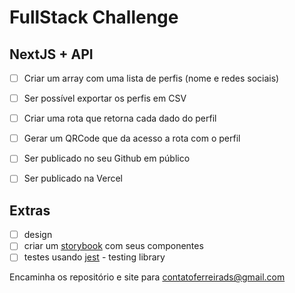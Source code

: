 # FullStack Challenge

## NextJS + API
- [ ] Criar um array com uma lista de perfis (nome e redes sociais)
- [ ] Ser possível exportar os perfis em CSV
- [ ] Criar uma rota que retorna cada dado do perfil
- [ ] Gerar um QRCode que da acesso a rota com o perfil
- [ ] Ser publicado no seu Github em público
- [ ] Ser publicado na Vercel


## Extras
- [ ] design
- [ ] criar um [storybook] com seus componentes
- [ ] testes usando [jest] - testing library

Encaminha os repositório e site para contatoferreirads@gmail.com

[storybook]: https://github.com/storybooks/storybook
[jest]: https://jest-everywhere.now.sh
[Github]: https://developer.github.com/v4/
